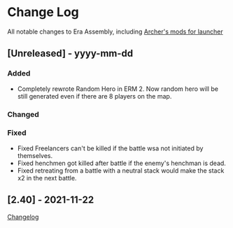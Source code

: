 
# Change Log
All notable changes to Era Assembly, including [Archer's mods for launcher](https://github.com/Archer30/Era-Launcher-Mods)

## [Unreleased] - yyyy-mm-dd

### Added
- Completely rewrote Random Hero in ERM 2. Now random hero will be still generated even if there are 8 players on the map.

### Changed


### Fixed
- Fixed Freelancers can't be killed if the battle wsa not initiated by themselves.
- Fixed henchmen got killed after battle if the enemy's henchman is dead.
- Fixed retreating from a battle with a neutral stack would make the stack x2 in the next battle.

## [2.40] - 2021-11-22
[Changelog](https://discord.com/channels/665742159307341827/667300419302719489/912053258359566366)
